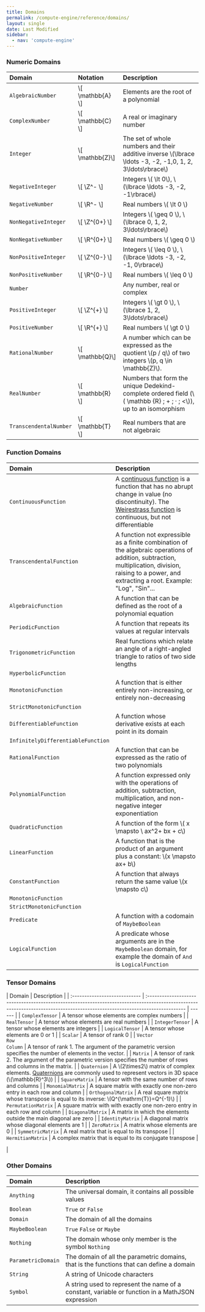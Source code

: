 ```yaml
---
title: Domains
permalink: /compute-engine/reference/domains/
layout: single
date: Last Modified
sidebar:
  - nav: 'compute-engine'
---
```


### Numeric Domains

<div class=symbols-table>

| Domain                 | Notation           | Description                                                                                                 |
| :--------------------- | :----------------- | :---------------------------------------------------------------------------------------------------------- |
| `AlgebraicNumber`      | \\[ \mathbb{A} \\] | Elements are the root of a polynomial                                                                       |
| `ComplexNumber`        | \\[ \mathbb{C} \\]   | A real or imaginary number                                                                                  |
| `Integer`              | \\[ \mathbb{Z}\\]  | The set of whole numbers and their additive inverse \\(\lbrace \ldots -3, -2, -1,0, 1, 2, 3\ldots\rbrace\\) |
| `NegativeInteger`      | \\[ \Z^- \\]       | Integers \\( \lt 0\\), \\(\lbrace \ldots -3, -2, -1\rbrace\\)                                                                                      |
| `NegativeNumber`       | \\[ \R^- \\]       | Real numbers \\( \lt 0 \\)                                                                                  |
| `NonNegativeInteger`   | \\[ \Z^{0+} \\]    | Integers \\( \geq 0 \\), \\(\lbrace 0, 1, 2, 3\ldots\rbrace\\)                                                                                     |
| `NonNegativeNumber`    | \\[ \R^{0+} \\]    | Real numbers \\( \geq 0 \\)                                                                                 |
| `NonPositiveInteger`   | \\[ \Z^{0-} \\]    | Integers \\( \leq 0 \\), \\(\lbrace \ldots -3, -2, -1, 0\rbrace\\)                                                                                     |
| `NonPositiveNumber`    | \\[ \R^{0-} \\]    | Real numbers \\( \leq 0 \\)                                                                                 |
| `Number`               |                    | Any number, real or complex                                                                                 |
| `PositiveInteger`      | \\[ \Z^{+} \\]     | Integers \\( \gt 0 \\), \\(\lbrace 1, 2, 3\ldots\rbrace\\)                                                                                      |
| `PositiveNumber`       | \\[ \R^{+} \\]     | Real numbers \\( \gt 0 \\)                                                                                  |
| `RationalNumber`       | \\[ \mathbb{Q}\\]  | A number which can be expressed as the quotient \\(p / q\\) of two integers \\(p, q \in \mathbb{Z}\\).      |
| `RealNumber`           | \\[ \mathbb{R} \\] | Numbers that form the unique Dedekind-complete ordered field (\\( \mathbb {R}  ; + ; · ; <\\)), up to an isomorphism                                                                                                            |
| `TranscendentalNumber` | \\[ \mathbb{T} \\] | Real numbers that are not algebraic                                                                         |

</div>

### Function Domains

<div class=symbols-table>

| Domain                             | Description                                                                                                                                                                                                                                                          |
| :--------------------------------- | :------------------------------------------------------------------------------------------------------------------------------------------------------------------------------------------------------------------------------------------------------------------- |
| `ContinuousFunction`               | A [continuous function](https://en.wikipedia.org/wiki/Continuous_function) is a function that has no abrupt change in value (no discontinuity). The [Weirestrass function](https://en.wikipedia.org/wiki/Weierstrass_function) is continuous, but not differentiable |
| `TranscendentalFunction`           | A function not expressible as a finite combination of the algebraic operations of addition, subtraction, multiplication, division, raising to a power, and extracting a root. Example: "Log", "Sin"...                                                               |
| `AlgebraicFunction`                | A function that can be defined as the root of a polynomial equation                                                                                                                                                                                                  |
| `PeriodicFunction`                 | A function that repeats its values at regular intervals                                                                                                                                                                                                              |
| `TrigonometricFunction`            | Real functions which relate an angle of a right-angled triangle to ratios of two side lengths                                                                                                                                                                        |
| `HyperbolicFunction`               |                                                                                                                                                                                                                                                                      |
| `MonotonicFunction`                | A function that is either entirely non-increasing, or entirely non-decreasing                                                                                                                                                                                        |
| `StrictMonotonicFunction`          |                                                                                                                                                                                                                                                                      |
| `DifferentiableFunction`           | A function whose derivative exists at each point in its domain                                                                                                                                                                                                       |
| `InfinitelyDifferentiableFunction` |                                                                                                                                                                                                                                                                      |
| `RationalFunction`                 | A function that can be expressed as the ratio of two polynomials                                                                                                                                                                                                     |
| `PolynomialFunction`               | A function expressed only with the operations of addition, subtraction, multiplication, and non-negative integer exponentiation                                                                                                                                      |
| `QuadraticFunction`                | A function of the form \\( x \mapsto \ ax^2+ bx + c\\)                                                                                                                                                                                                               |
| `LinearFunction`                   | A function that is the product of an argument plus a constant: \\(x \mapsto ax+ b\\)                                                                                                                                                                                 |
| `ConstantFunction`                 | A function that always return the same value \\(x \mapsto c\\)                                                                                                                                                                                                       |
| `MonotonicFunction`                |                                                                                                                                                                                                                                                                      |
| `StrictMonotonicFunction`          |                                                                                                                                                                                                                                                                      |
| `Predicate`                        | A function with a codomain of `MaybeBoolean`                                                                                                                                                                                                                         |
| `LogicalFunction`                  | A predicate whose arguments are in the `MaybeBoolean` domain, for example the domain of `And` is `LogicalFunction`                                                                                                                                                   |

</div>

### Tensor Domains

<div class=symbols-table>

| Domain                        | Description                                                                                                                                                                  |
| :---------------------------- | :--------------------------------------------------------------------------------------------------------------------------------------------------------------------------- | ------ |
| `ComplexTensor`               | A tensor whose elements are complex numbers                                                                                                                                  |
| `RealTensor`                  | A tensor whose elements are real numbers                                                                                                                                     |
| `IntegerTensor`               | A tensor whose elements are integers                                                                                                                                         |
| `LogicalTensor`               | A tensor whose elements are 0 or 1                                                                                                                                           |
| `Scalar`                      | A tensor of rank 0                                                                                                                                                           |
| `Vector`<br>`Row`<br>`Column` | A tensor of rank 1. The argument of the parametric version specifies the number of elements in the vector.                                                                   |
| `Matrix`                      | A tensor of rank 2. The argument of the parametric version specifies the number of rows and columns in the matrix.                                                           |
| `Quaternion`                  | A \\(2\times2\\) matrix of complex elements. [Quaternions](https://en.wikipedia.org/wiki/Quaternion) are commonly used to represent vectors in 3D space (\\(\mathbb{R}^3\\)) |
| `SquareMatrix`                | A tensor with the same number of rows and columns                                                                                                                            |
| `MonomialMatrix`              | A square matrix with exactly one non-zero entry in each row and column                                                                                                       |
| `OrthogonalMatrix`            | A real square matrix whose transpose is equal to its inverse: \\(Q^{\mathrm{T}}=Q^{-1}\\)                                                                                    |
| `PermutationMatrix`           | A square matrix with with exactly one non-zero entry in each row and column                                                                                                  |
| `DiagonalMatrix`              | A matrix in which the elements outside the main diagonal are zero                                                                                                            |
| `IdentityMatrix`              | A diagonal matrix whose diagonal elements are 1                                                                                                                              |
| `ZeroMatrix`                  | A matrix whose elements are 0                                                                                                                                                |
| `SymmetricMatrix`             | A real matrix that is equal to its transpose                                                                                                                                 |
| `HermitianMatrix`             | A complex matrix that is equal to its conjugate transpose                                                                                                                    | </div> |

### Other Domains

<div class=symbols-table>

| Domain             | Description                                                                                      |
| :----------------- | :----------------------------------------------------------------------------------------------- |
| `Anything`          | The universal domain, it contains all possible values                                                                            |
| `Boolean`          | `True` or `False`                                                                                |
| `Domain`           | The domain of all the domains                                                                    |
| `MaybeBoolean`     | `True` `False` or `Maybe`                                                                        |
| `Nothing`          | The domain whose only member is the symbol `Nothing` |
| `ParametricDomain` | The domain of all the parametric domains, that is the functions that can define a domain         |
| `String`           | A string of Unicode characters                                                                   |
| `Symbol`           | A string used to represent the name of a constant, variable or function in a MathJSON expression |

</div>
